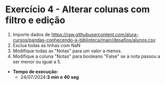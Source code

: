 # Exercício 4 - Alterar colunas com filtro e edição

1) Importe dados de https://raw.githubusercontent.com/alura-cursos/pandas-conhecendo-a-biblioteca/main/desafios/alunos.csv
2) Exclua todas as linhas com NaN
3) Modifique todas as "Notas" para um valor a menos.
4) Modifique a coluna "Notas" para booleano "False" se a nota passou a ser menor ou igual a 5.
- **Tempo de execução:** 
    - 24/07/2024:**3 min e 40 seg**